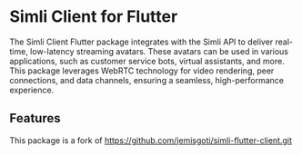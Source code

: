 
# Simli Client for Flutter

The Simli Client Flutter package integrates with the Simli API to deliver real-time, low-latency streaming avatars. These avatars can be used in various applications, such as customer service bots, virtual assistants, and more. This package leverages WebRTC technology for video rendering, peer connections, and data channels, ensuring a seamless, high-performance experience.

## Features

This package is a fork of  https://github.com/jemisgoti/simli-flutter-client.git 

